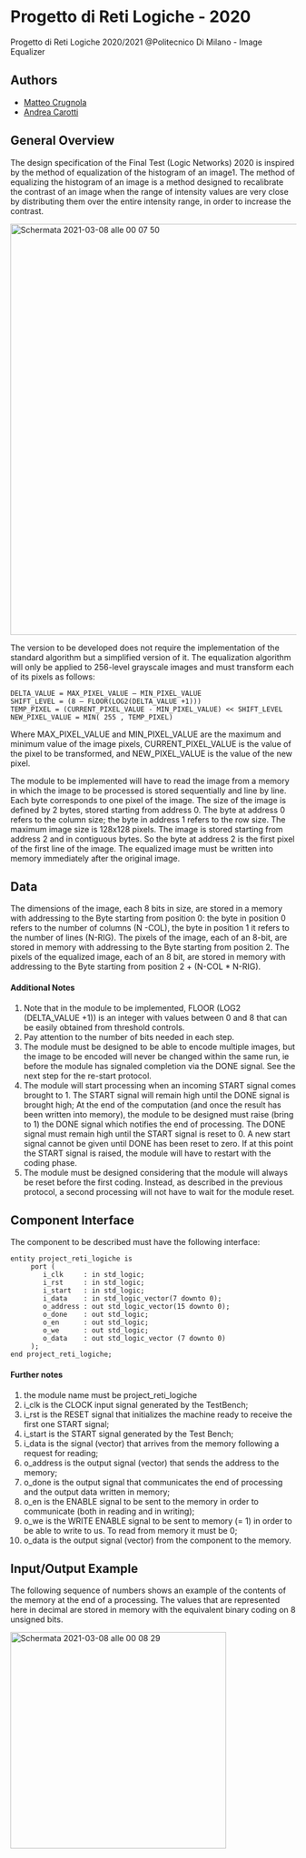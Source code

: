 # Progetto di Reti Logiche - 2020
Progetto di Reti Logiche 2020/2021 @Politecnico Di Milano - Image Equalizer

## Authors
* [Matteo Crugnola](https://github.com/crugio48)
* [Andrea Carotti](https://github.com/andreacarotti99)

## General Overview

The design specification of the Final Test (Logic Networks) 2020 is inspired by the method of equalization of the histogram of an image1.
The method of equalizing the histogram of an image is a method designed to recalibrate the contrast of an image when the range of intensity values are very close by distributing them over the entire intensity range, in order to increase the contrast.

<img width="722" alt="Schermata 2021-03-08 alle 00 07 50" src="https://user-images.githubusercontent.com/34317356/110258360-8fdd3300-7fa2-11eb-8d88-54b26e0c951e.png">


The version to be developed does not require the implementation of the standard algorithm but a simplified version of it. The equalization algorithm will only be applied to 256-level grayscale images and must transform each of its pixels as follows:

```
DELTA_VALUE = MAX_PIXEL_VALUE – MIN_PIXEL_VALUE
SHIFT_LEVEL = (8 – FLOOR(LOG2(DELTA_VALUE +1)))
TEMP_PIXEL = (CURRENT_PIXEL_VALUE - MIN_PIXEL_VALUE) << SHIFT_LEVEL 
NEW_PIXEL_VALUE = MIN( 255 , TEMP_PIXEL)
```

Where MAX_PIXEL_VALUE and MIN_PIXEL_VALUE are the maximum and minimum value of the image pixels, CURRENT_PIXEL_VALUE is the value of the pixel to be transformed, and NEW_PIXEL_VALUE is the value of the new pixel.

The module to be implemented will have to read the image from a memory in which the image to be processed is stored sequentially and line by line. Each byte corresponds to one pixel of the image.
The size of the image is defined by 2 bytes, stored starting from address 0. The byte at address 0 refers to the column size; the byte in address 1 refers to the row size. The maximum image size is 128x128 pixels.
The image is stored starting from address 2 and in contiguous bytes. So the byte at address 2 is the first pixel of the first line of the image.
The equalized image must be written into memory immediately after the original image.

## Data
The dimensions of the image, each 8 bits in size, are stored in a memory with addressing to the Byte starting from position 0: the byte in position 0 refers to the number of columns (N -COL), the byte in position 1 it refers to the number of lines (N-RIG).
The pixels of the image, each of an 8-bit, are stored in memory with addressing to the Byte starting from position 2.
The pixels of the equalized image, each of an 8 bit, are stored in memory with addressing to the Byte starting from position 2 + (N-COL * N-RIG).

#### Additional Notes
1. Note that in the module to be implemented, FLOOR (LOG2 (DELTA_VALUE +1)) is an integer with values ​​between 0 and 8 that can be easily obtained from threshold controls.
2. Pay attention to the number of bits needed in each step.
3. The module must be designed to be able to encode multiple images, but the image to be encoded will never be changed within the same run, ie before the module has signaled completion via the DONE signal. See the
next step for the re-start protocol.
4. The module will start processing when an incoming START signal comes
brought to 1. The START signal will remain high until the DONE signal is brought high; At the end of the computation (and once the result has been written into memory), the module to be designed must raise (bring to 1) the DONE signal which notifies the end of processing. The DONE signal must remain high until the START signal is reset to 0. A new start signal cannot be given until DONE has been reset to zero. If at this point the START signal is raised, the module will have to restart with the coding phase.
5. The module must be designed considering that the module will always be reset before the first coding. Instead, as described in the previous protocol, a second processing will not have to wait for the module reset.

## Component Interface
The component to be described must have the following interface:
```
entity project_reti_logiche is
     port (
        i_clk     : in std_logic;
        i_rst     : in std_logic;
        i_start   : in std_logic;
        i_data    : in std_logic_vector(7 downto 0);
        o_address : out std_logic_vector(15 downto 0);
        o_done    : out std_logic;
        o_en      : out std_logic;
        o_we      : out std_logic;
        o_data    : out std_logic_vector (7 downto 0)
     );
end project_reti_logiche;

```

#### Further notes
1. the module name must be project_reti_logiche
2. i_clk is the CLOCK input signal generated by the TestBench;
3. i_rst is the RESET signal that initializes the machine ready to receive the first one START signal;
4. i_start is the START signal generated by the Test Bench;
5. i_data is the signal (vector) that arrives from the memory following a request for reading;
6. o_address is the output signal (vector) that sends the address to the memory;
7. o_done is the output signal that communicates the end of processing and the output data written in memory;
8. o_en is the ENABLE signal to be sent to the memory in order to communicate (both in reading and in writing);
9. o_we is the WRITE ENABLE signal to be sent to memory (= 1) in order to be able to write to us. To read from memory it must be 0;
10. o_data is the output signal (vector) from the component to the memory.

## Input/Output Example
The following sequence of numbers shows an example of the contents of the memory at the end of a processing. The values that are represented here in decimal are stored in memory with the equivalent binary coding on 8 unsigned bits.

<img width="380" alt="Schermata 2021-03-08 alle 00 08 29" src="https://user-images.githubusercontent.com/34317356/110258352-7e942680-7fa2-11eb-87ad-d264628c23d0.png">


